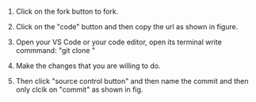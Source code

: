 1. Click on the fork button to fork.

2. Click on the "code" button and then copy the url as shown in figure.

3. Open your VS Code or your code editor, open its terminal write commmand:
"git clone <copied url>"

4. Make the changes that you are willing to do.

5. Then click "source control button" and then name the commit and then only clcik on "commit" as shown in fig.


